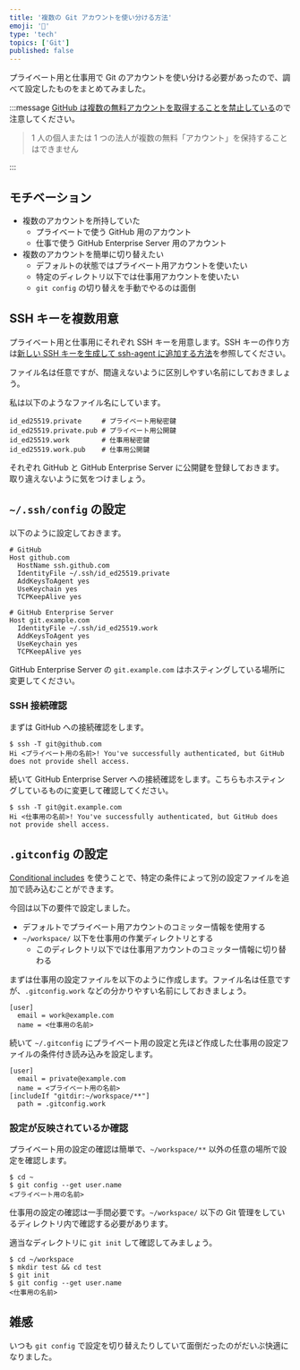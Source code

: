 ```yaml
---
title: '複数の Git アカウントを使い分ける方法'
emoji: '👥'
type: 'tech'
topics: ['Git']
published: false
---
```


プライベート用と仕事用で Git のアカウントを使い分ける必要があったので、調べて設定したものをまとめてみました。

:::message
[GitHub は複数の無料アカウントを取得することを禁止している](https://docs.github.com/ja/github/site-policy/github-terms-of-service#3-account-requirements)ので注意してください。

> 1 人の個人または 1 つの法人が複数の無料「アカウント」を保持することはできません

:::

## モチベーション

- 複数のアカウントを所持していた
  - プライベートで使う GitHub 用のアカウント
  - 仕事で使う GitHub Enterprise Server 用のアカウント
- 複数のアカウントを簡単に切り替えたい
  - デフォルトの状態ではプライベート用アカウントを使いたい
  - 特定のディレクトリ以下では仕事用アカウントを使いたい
  - `git config` の切り替えを手動でやるのは面倒

## SSH キーを複数用意

プライベート用と仕事用にそれぞれ SSH キーを用意します。SSH キーの作り方は[新しい SSH キーを生成して ssh-agent に追加する方法](https://docs.github.com/ja/github/authenticating-to-github/connecting-to-github-with-ssh/generating-a-new-ssh-key-and-adding-it-to-the-ssh-agent#adding-your-ssh-key-to-the-ssh-agent)を参照してください。

ファイル名は任意ですが、間違えないように区別しやすい名前にしておきましょう。

私は以下のようなファイル名にしています。

```plain
id_ed25519.private     # プライベート用秘密鍵
id_ed25519.private.pub # プライベート用公開鍵
id_ed25519.work        # 仕事用秘密鍵
id_ed25519.work.pub    # 仕事用公開鍵
```

それぞれ GitHub と GitHub Enterprise Server に公開鍵を登録しておきます。取り違えないように気をつけましょう。

## `~/.ssh/config` の設定

以下のように設定しておきます。

```plain:~/.ssh/config
# GitHub
Host github.com
  HostName ssh.github.com
  IdentityFile ~/.ssh/id_ed25519.private
  AddKeysToAgent yes
  UseKeychain yes
  TCPKeepAlive yes

# GitHub Enterprise Server
Host git.example.com
  IdentityFile ~/.ssh/id_ed25519.work
  AddKeysToAgent yes
  UseKeychain yes
  TCPKeepAlive yes
```

GitHub Enterprise Server の `git.example.com` はホスティングしている場所に変更してください。

### SSH 接続確認

まずは GitHub への接続確認をします。

```shell
$ ssh -T git@github.com
Hi <プライベート用の名前>! You've successfully authenticated, but GitHub does not provide shell access.
```

続いて GitHub Enterprise Server への接続確認をします。こちらもホスティングしているものに変更して確認してください。

```shell
$ ssh -T git@git.example.com
Hi <仕事用の名前>! You've successfully authenticated, but GitHub does not provide shell access.
```

## `.gitconfig` の設定

[Conditional includes](https://git-scm.com/docs/git-config#_conditional_includes) を使うことで、特定の条件によって別の設定ファイルを追加で読み込むことができます。

今回は以下の要件で設定しました。

- デフォルトでプライベート用アカウントのコミッター情報を使用する
- `~/workspace/` 以下を仕事用の作業ディレクトリとする
  - このディレクトリ以下では仕事用アカウントのコミッター情報に切り替わる

まずは仕事用の設定ファイルを以下のように作成します。ファイル名は任意ですが、`.gitconfig.work` などの分かりやすい名前にしておきましょう。

```git:~/.gitconfig.work
[user]
  email = work@example.com
  name = <仕事用の名前>
```

続いて `~/.gitconfig` にプライベート用の設定と先ほど作成した仕事用の設定ファイルの条件付き読み込みを設定します。

```git:~/.gitconfig
[user]
  email = private@example.com
  name = <プライベート用の名前>
[includeIf "gitdir:~/workspace/**"]
  path = .gitconfig.work
```

### 設定が反映されているか確認

プライベート用の設定の確認は簡単で、`~/workspace/**` 以外の任意の場所で設定を確認します。

```shell
$ cd ~
$ git config --get user.name
<プライベート用の名前>
```

仕事用の設定の確認は一手間必要です。`~/workspace/` 以下の Git 管理をしているディレクトリ内で確認する必要があります。

適当なディレクトリに `git init` して確認してみましょう。

```shell
$ cd ~/workspace
$ mkdir test && cd test
$ git init
$ git config --get user.name
<仕事用の名前>
```

## 雑感

いつも `git config` で設定を切り替えたりしていて面倒だったのがだいぶ快適になりました。
